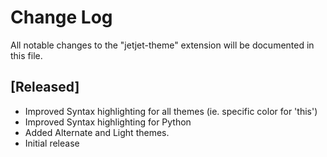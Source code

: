 # Change Log
All notable changes to the "jetjet-theme" extension will be documented in this file.


## [Released]
- Improved Syntax highlighting for all themes (ie. specific color for 'this')
- Improved Syntax highlighting for Python
- Added Alternate and Light themes.
- Initial release
